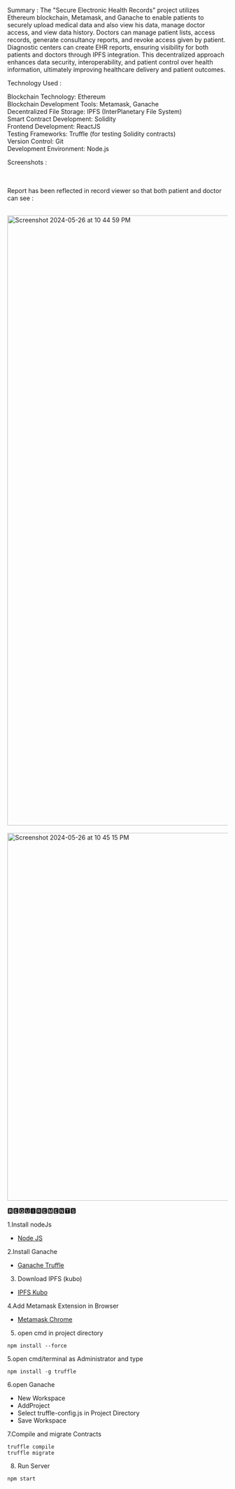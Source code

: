Summary : The "Secure Electronic Health Records" project utilizes Ethereum blockchain, Metamask, and Ganache to enable patients to securely upload medical data and also view his data, manage doctor access, and view data history. Doctors can manage patient lists, access records, generate consultancy reports, and revoke access given by patient. Diagnostic centers can create EHR reports, ensuring visibility for both patients and doctors through IPFS integration. This decentralized approach enhances data security, interoperability, and patient control over health information, ultimately improving healthcare delivery and patient outcomes.

Technology Used :

Blockchain Technology: Ethereum<br>
Blockchain Development Tools: Metamask, Ganache<br>
Decentralized File Storage: IPFS (InterPlanetary File System)<br>
Smart Contract Development: Solidity<br>
Frontend Development: ReactJS<br>
Testing Frameworks: Truffle (for testing Solidity contracts)<br>
Version Control: Git<br>
Development Environment: Node.js<br>


Screenshots : 

<br><br>
Report has been reflected in record viewer so that both patient and doctor can see : 
<br>
<br>

<img width="1395" alt="Screenshot 2024-05-26 at 10 44 59 PM" src="https://github.com/Sonu208/Secure-Electronic-Health-Records/assets/99793746/b5549f81-7dd3-4e2c-8514-b44ed045fec2">
<br><br>
<img width="841" alt="Screenshot 2024-05-26 at 10 45 15 PM" src="https://github.com/Sonu208/Secure-Electronic-Health-Records/assets/99793746/c3b6c074-1fc2-4f92-a2ec-f4a3b6b0d4b2">



🆁🅴🆀🆄🅸🆁🅴🅼🅴🅽🆃🆂

1.Install nodeJs

* [Node JS](https://nodejs.org/en/download/)

2.Install Ganache

* [Ganache Truffle](https://www.trufflesuite.com/ganache)

3. Download IPFS (kubo)

* [IPFS Kubo](https://dist.ipfs.tech/#go-ipfs)

4.Add Metamask Extension in Browser

* [Metamask Chrome](https://chrome.google.com/webstore/detail/metamask/nkbihfbeogaeaoehlefnkodbefgpgknn?hl=en-US)

5. open cmd in project directory

```
npm install --force
```

5.open cmd/terminal as Administrator and type

```
npm install -g truffle
```

6.open Ganache
 
 *  New Workspace
 *  AddProject
 *  Select truffle-config.js in Project Directory
 *  Save Workspace

7.Compile and migrate Contracts
 ```
 truffle compile
 truffle migrate
 ```
8. Run Server

```
npm start
```
